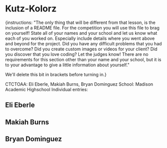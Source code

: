 # Kutz-Kolorz

{instructions:
"The only thing that will be different from that lesson, is the inclusion of a README file. 
For the competition you will use this file to brag on yourself! 
State all of your names and your school and let us know what each of you worked on. 
Especially include details where you went above and beyond for the project. 
Did you have any difficult problems that you had to overcome? 
Did you create custom images or videos for your client? 
Did you discover that you love coding? 
Let the judges know! 
There are no requirements for this section other than your name and your school, but it is to your advantage to give a little information about yourself."

We'll delete this bit in brackets before turning in.}

CTCTOAA: Eli Eberle, Makiah Burns, Bryan Dominguez
School: Madison Academic Highschool
Individual entries: 

Eli Eberle 
----------------



Makiah Burns
----------------



Bryan Dominguez
----------------



